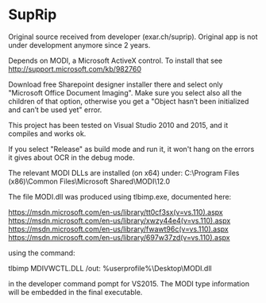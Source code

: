SupRip
======

Original source received from developer (exar.ch/suprip). Original app is not under development anymore since 2 years.

Depends on MODI, a Microsoft ActiveX control.
To install that see http://support.microsoft.com/kb/982760

Download free Sharepoint designer installer there and select only "Microsoft Office Document Imaging". 
Make sure you select also all the children of that option, otherwise you get a "Object hasn’t been initialized and can’t be used yet" 
error.

This project has been tested on Visual Studio 2010 and 2015, and it compiles and works ok.

If you select "Release" as build mode and run it, it won't hang on the errors it gives about OCR in the debug mode.

The relevant MODI DLLs are installed (on x64) under:
  C:\Program Files (x86)\Common Files\Microsoft Shared\MODI\12.0

The file MODI.dll was produced using tlbimp.exe, documented here:

  https://msdn.microsoft.com/en-us/library/tt0cf3sx(v=vs.110).aspx
  https://msdn.microsoft.com/en-us/library/xwzy44e4(v=vs.110).aspx
  https://msdn.microsoft.com/en-us/library/fwawt96c(v=vs.110).aspx
  https://msdn.microsoft.com/en-us/library/697w37zd(v=vs.110).aspx

using the command:

  tlbimp MDIVWCTL.DLL /out: %userprofile%\Desktop\MODI.dll

in the developer command pompt for VS2015.  The MODI type information will be embedded in the final executable.
